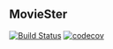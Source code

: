 ## MovieSter

[![Build Status](https://travis-ci.org/oleksii-s/moviester.svg?branch=master)](https://travis-ci.org/oleksii-s/moviester) [![codecov](https://codecov.io/gh/oleksii-s/moviester/branch/master/graph/badge.svg)](https://codecov.io/gh/oleksii-s/moviester)
